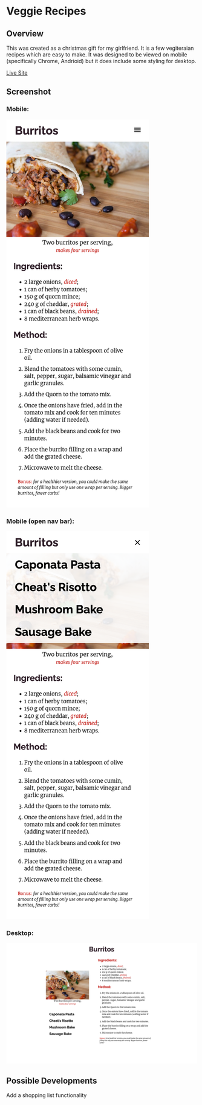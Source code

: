 # Veggie Recipes
## Overview
This was created as a christmas gift for my girlfriend. It is a few vegiteraian recipes which are easy to make. It was designed to be viewed on mobile (specifically Chrome, Andrioid) but it does include some styling for desktop.

[Live Site](https://ewhite1999.github.io/recipes/)

## Screenshot
### Mobile:

![mobile screenshot](./imgs/forSite/mobile.png)

### Mobile (open nav bar):

![mobile screenshot, open nav menu](./imgs/forSite/mobileOpenMenu.png)

### Desktop:
![desktop screenshot](./imgs/forSite/desktopShot.png)


## Possible Developments
Add a shopping list functionality
